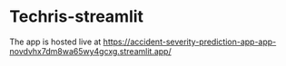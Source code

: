 # Techris-streamlit
The app is hosted live at https://accident-severity-prediction-app-app-novdvhx7dm8wa65wy4gcxg.streamlit.app/

